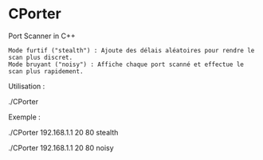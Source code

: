 # CPorter
Port Scanner in C++


    Mode furtif ("stealth") : Ajoute des délais aléatoires pour rendre le scan plus discret.
    Mode bruyant ("noisy") : Affiche chaque port scanné et effectue le scan plus rapidement.

Utilisation :

  ./CPorter <IP> <startPort> <endPort> <mode>

Exemple :

  ./CPorter 192.168.1.1 20 80 stealth

  ./CPorter 192.168.1.1 20 80 noisy
